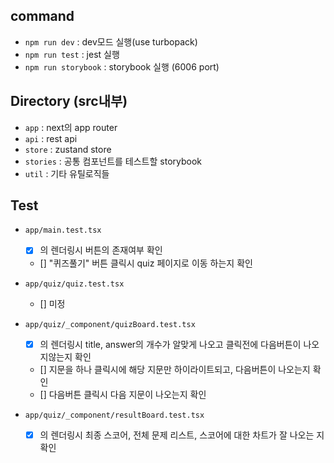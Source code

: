 ## command

- `npm run dev` : dev모드 실행(use turbopack)
- `npm run test` : jest 실행
- `npm run storybook` : storybook 실행 (6006 port)

## Directory (src내부)

- `app` : next의 app router
- `api` : rest api
- `store` : zustand store
- `stories` : 공통 컴포넌트를 테스트할 storybook
- `util` : 기타 유틸로직들

## Test

- `app/main.test.tsx`

  - [x] <Home />의 렌더링시 버튼의 존재여부 확인
  - [] "퀴즈풀기" 버튼 클릭시 quiz 페이지로 이동 하는지 확인

- `app/quiz/quiz.test.tsx`

  - [] 미정

- `app/quiz/_component/quizBoard.test.tsx`

  - [x] <QuizBoard />의 렌더링시 title, answer의 개수가 알맞게 나오고 클릭전에 다음버튼이 나오지않는지 확인
  - [] 지문을 하나 클릭시에 해당 지문만 하이라이트되고, 다음버튼이 나오는지 확인
  - [] 다음버튼 클릭시 다음 지문이 나오는지 확인

- `app/quiz/_component/resultBoard.test.tsx`
  - [x] <ResultBoard />의 렌더링시 최종 스코어, 전체 문제 리스트, 스코어에 대한 차트가 잘 나오는 지확인
